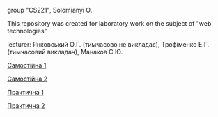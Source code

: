 group "CS221", Solomianyi O.

This repository was created for laboratory work on the subject of "web technologies"

lecturer: Янковський О.Г. (тимчасово не викладає), Трофіменко Е.Г. (тимчасовий викладач), Манаков С.Ю.

<a href="https://dolbolesya.github.io/independentWork_1/main.html"> Самостійна 1 </a>

[Самостійна 2](https://dolbolesya.github.io/independentWork_2/index.html)

<a href="https://dolbolesya.github.io/practicWork_1/main.html"> Практична 1 </a>

<a href="https://dolbolesya.github.io/practicWork_2/main.html"> Практична 2 </a>



